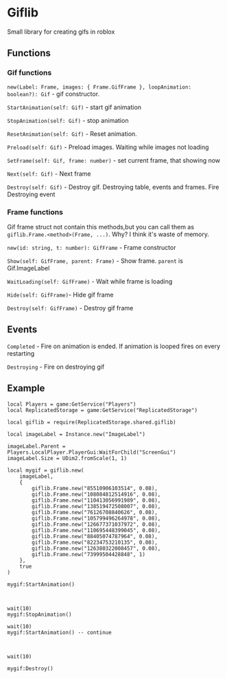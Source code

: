 # Giflib

Small library for creating gifs in roblox




## Functions

### Gif functions

`new(Label: Frame, images: { Frame.GifFrame }, loopAnimation: boolean?): Gif` - gif constructor.

`StartAnimation(self: Gif)` - start gif animation

`StopAnimation(self: Gif)` - stop animation

`ResetAnimation(self: Gif)` - Reset animation.

`Preload(self: Gif)` - Preload images. Waiting while images not loading

`SetFrame(self: Gif, frame: number)` - set current frame, that showing now

`Next(self: Gif)` - Next frame

`Destroy(self: Gif)` - Destroy gif. Destroying table, events and frames. Fire Destroying event

### Frame functions

Gif frame struct not contain this methods,but  you can call them as `giflib.Frame.<method>(Frame, ...)`. Why? I think it's waste of memory.

`new(id: string, t: number): GifFrame` - Frame constructor

`Show(self: GifFrame, parent: Frame)` - Show frame. `parent` is Gif.ImageLabel

`WaitLoading(self: GifFrame)` - Wait while frame is loading

`Hide(self: GifFrame)`- Hide gif frame

`Destroy(self: GifFrame)` - Destroy gif frame

## Events

`Completed` - Fire on animation is ended. If animation is looped fires on every restarting

`Destroying` - Fire on destroying gif

## Example

```
local Players = game:GetService("Players")
local ReplicatedStorage = game:GetService("ReplicatedStorage")

local giflib = require(ReplicatedStorage.shared.giflib)

local imageLabel = Instance.new("ImageLabel")

imageLabel.Parent = Players.LocalPlayer.PlayerGui:WaitForChild("ScreenGui")
imageLabel.Size = UDim2.fromScale(1, 1)

local mygif = giflib.new(
	imageLabel,
	{
		giflib.Frame.new("85510906103514", 0.08),
		giflib.Frame.new("108084812514916", 0.08),
		giflib.Frame.new("110413056991989", 0.08),
		giflib.Frame.new("138519472508007", 0.08),
		giflib.Frame.new("76126708840626", 0.08),
		giflib.Frame.new("105799496264978", 0.08),
		giflib.Frame.new("126677371037972", 0.08),
		giflib.Frame.new("110695448399045", 0.08),
		giflib.Frame.new("88405074787964", 0.08),
		giflib.Frame.new("82234753210135", 0.08),
		giflib.Frame.new("126380322008457", 0.08),
		giflib.Frame.new("73999504428848", 1)
	},
	true
)

mygif:StartAnimation()



wait(10)
mygif:StopAnimation()

wait(10)
mygif:StartAnimation() -- continue 



wait(10)

mygif:Destroy()

```
